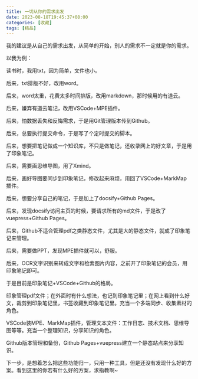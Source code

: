```yaml
---
title: 一切从你的需求出发
date: 2023-08-18T19:45:37+08:00
categories: [收藏]
tags: [精品]
---
```


我的建议是从自己的需求出发，从简单的开始，别人的需求不一定就是你的需求。


以我为例：

读书时，我用txt，因为简单，文件也小。

后来，txt排版不好，改用word。

后来，word太重，花费太多时间排版，改用markdown，那时候用的有道云。

后来，嫌弃有道云笔记，改用VSCode+MPE插件。

后来，怕数据丢失和反悔需求，于是用Git管理版本传到Github。

后来，总要执行提交命令，于是写了个定时提交的脚本。

后来，想要把笔记做成一个知识库，不只是做笔记，还收录网上的好文章，于是用了印象笔记。

后来，需要画思维导图，用了Xmind。

后来，画好导图要同步到印象笔记，修改起来麻烦，用回了VSCode+MarkMap插件。

后来，想要分享自己的笔记，于是加上了docsify+Github Pages。

后来，发现docsify访问主页的时候，要请求所有的md文件，于是改了vuepress+Github Pages。

后来，Github不适合管理pdf之类静态文件，尤其是大的静态文件，就成了印象笔记来管理。

后来，需要做PPT，发现MPE插件就可以，舒服。

后来，OCR文字识别来转成文字和检索图片内容，之前开了印象笔记的会员，用印象笔记即可。

于是目前是印象笔记+VSCode+Github的格局。

印象管理pdf文件；在外面时有什么想法，也记到印象笔记里；在网上看到什么好文，裁剪到印象笔记里，书签收藏到印象笔记里。充当一个多端同步、收集素材的角色。

VSCode装MPE、MarkMap插件，管理文本文件：工作日志、技术文档、思维导图等等。充当一个整理知识，分享知识的角色。

Github版本管理和备份，Github Pages+vuepress建立一个静态站点来分享知识。


下一步，是想着怎么把这些功能归一，只用一种工具，但是还没有发现什么好的方案。看到这里的你若有什么好的方案，求指教啊~